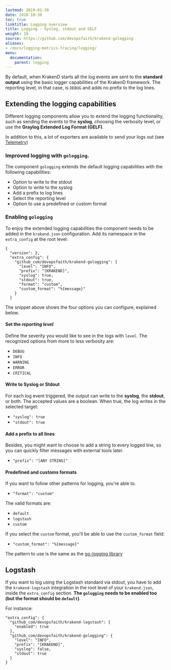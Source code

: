 ```yaml
---
lastmod: 2019-01-30
date: 2018-10-30
toc: true
linktitle: Logging overview
title: Logging - Syslog, stdout and GELF
weight: 10
source: https://github.com/devopsfaith/krakend-gologging
aliases:
- /docs/logging-metrics-tracing/logging/
menu:
  documentation:
    parent: logging
---
```

By default,  when KrakenD starts all the log events are sent to the **standard output** using the basic logger capabilities of the KrakenD framework. The reporting level, in that case, is `DEBUG` and adds no prefix to the log lines.

## Extending the logging capabilities

Different logging components allow you to extend the logging functionality, such as sending the events to the **syslog**, choosing the verbosity level, or use the **Graylog Extended Log Format (GELF)**.

In addition to this, a lot of exporters are available to send your logs out (see [Telemetry](/docs/telemetry/overview/))

### Improved logging with `gologging`.

The component `gologging` extends the default logging capabilities with the following capabilities:

- Option to write to the stdout
- Option to write to the syslog
- Add a prefix to log lines
- Select the reporting level
- Option to use a predefined or custom format

### Enabling `gologging`

To enjoy the extended logging capabilities the component needs to be added in the `krakend.json` configuration. Add its namespace in the `extra_config` at the root level:

    {
      "version": 2,
      "extra_config": {
        "github_com/devopsfaith/krakend-gologging": {
          "level": "INFO",
          "prefix": "[KRAKEND]",
          "syslog": true,
          "stdout": true,
          "format": "custom",
          "custom_format": "%{message}"
        }
      }

The snippet above shows the four options you can configure, explained below.

#### Set the *reporting level*
Define the severity you would like to see in the logs with `level`. The recognized options from more to less verbosity are:

- `DEBUG`
- `INFO`
- `WARNING`
- `ERROR`
- `CRITICAL`

#### Write to Syslog or Stdout
For each log event triggered, the output can write to the **syslog**, the **stdout**, or both. The accepted values are a boolean. When true, the log writes in the selected target:

- `"syslog": true`
- `"stdout": true`

#### Add a prefix to all lines
Besides, you might want to choose to add a string to every logged line, so you can quickly filter messages with external tools later.

- `"prefix": "[ANY STRING]"`

#### Predefined and customs formats
If you want to follow other patterns for logging, you're able to.

- `"format": "custom"`

The valid formats are:
 - `default`
 - `logstash`
 - `custom`

If you select the `custom` format, you'll be able to use the `custom_format` field:

- `"custom_format": "%{message}"`

The pattern to use is the same as the [go-logging library](https://github.com/op/go-logging/blob/master/format.go#L156)

## Logstash
If you want to log using the Logstash standard via stdout, you have to add the `krakend-logstash` integration in the
root level of your `krakend.json`, inside the `extra_config` section. **The `gologging` needs to be enabled too (but the format should be `default`)**.

For instance:

    "extra_config": {
      "github_com/devopsfaith/krakend-logstash": {
        "enabled": true
      },
      "github_com/devopsfaith/krakend-gologging": {
        "level": "INFO",
        "prefix": "[KRAKEND]",
        "syslog": false,
        "stdout": true
      }
    }
